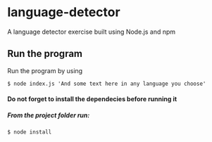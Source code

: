 # language-detector
A language detector exercise built using Node.js and npm

## Run the program 
Run the program by using
```
$ node index.js 'And some text here in any language you choose'
```
#### Do not forget to install the dependecies before running it
##### From the project folder run:
```
$ node install
```


